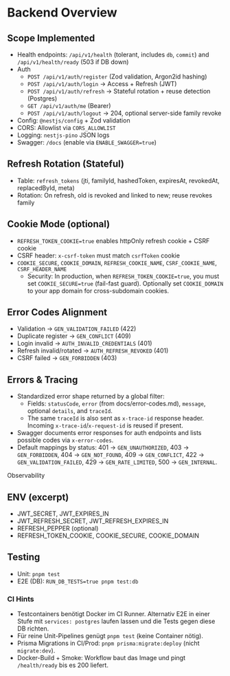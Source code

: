 # Backend Overview

## Scope Implemented

- Health endpoints: `/api/v1/health` (tolerant, includes `db`, `commit`) and `/api/v1/health/ready` (503 if DB down)
- Auth
  - `POST /api/v1/auth/register` (Zod validation, Argon2id hashing)
  - `POST /api/v1/auth/login` → Access + Refresh (JWT)
  - `POST /api/v1/auth/refresh` → Stateful rotation + reuse detection (Postgres)
  - `GET /api/v1/auth/me` (Bearer)
  - `POST /api/v1/auth/logout` → 204, optional server-side family revoke
- Config: `@nestjs/config` + Zod validation
- CORS: Allowlist via `CORS_ALLOWLIST`
- Logging: `nestjs-pino` JSON logs
- Swagger: `/docs` (enable via `ENABLE_SWAGGER=true`)

## Refresh Rotation (Stateful)

- Table: `refresh_tokens` (jti, familyId, hashedToken, expiresAt, revokedAt, replacedById, meta)
- Rotation: On refresh, old is revoked and linked to new; reuse revokes family

## Cookie Mode (optional)

- `REFRESH_TOKEN_COOKIE=true` enables httpOnly refresh cookie + CSRF cookie
- CSRF header: `x-csrf-token` must match `csrfToken` cookie
- `COOKIE_SECURE`, `COOKIE_DOMAIN`, `REFRESH_COOKIE_NAME`, `CSRF_COOKIE_NAME`, `CSRF_HEADER_NAME`
  - Security: In production, when `REFRESH_TOKEN_COOKIE=true`, you must set `COOKIE_SECURE=true` (fail-fast guard). Optionally set `COOKIE_DOMAIN` to your app domain for cross-subdomain cookies.

## Error Codes Alignment

- Validation → `GEN_VALIDATION_FAILED` (422)
- Duplicate register → `GEN_CONFLICT` (409)
- Login invalid → `AUTH_INVALID_CREDENTIALS` (401)
- Refresh invalid/rotated → `AUTH_REFRESH_REVOKED` (401)
- CSRF failed → `GEN_FORBIDDEN` (403)

## Errors & Tracing

- Standardized error shape returned by a global filter:
  - Fields: `statusCode`, `error` (from docs/error-codes.md), `message`, optional `details`, and `traceId`.
  - The same `traceId` is also sent as `x-trace-id` response header. Incoming `x-trace-id`/`x-request-id` is reused if present.
- Swagger documents error responses for auth endpoints and lists possible codes via `x-error-codes`.
- Default mappings by status: 401 → `GEN_UNAUTHORIZED`, 403 → `GEN_FORBIDDEN`, 404 → `GEN_NOT_FOUND`, 409 → `GEN_CONFLICT`, 422 → `GEN_VALIDATION_FAILED`, 429 → `GEN_RATE_LIMITED`, 500 → `GEN_INTERNAL`.

Observability

## ENV (excerpt)

- JWT_SECRET, JWT_EXPIRES_IN
- JWT_REFRESH_SECRET, JWT_REFRESH_EXPIRES_IN
- REFRESH_PEPPER (optional)
- REFRESH_TOKEN_COOKIE, COOKIE_SECURE, COOKIE_DOMAIN

## Testing

- Unit: `pnpm test`
- E2E (DB): `RUN_DB_TESTS=true pnpm test:db`

### CI Hints

- Testcontainers benötigt Docker im CI Runner. Alternativ E2E in einer Stufe mit `services: postgres` laufen lassen und die Tests gegen diese DB richten.
- Für reine Unit-Pipelines genügt `pnpm test` (keine Container nötig).
- Prisma Migrations in CI/Prod: `pnpm prisma:migrate:deploy` (nicht `migrate:dev`).
- Docker-Build + Smoke: Workflow baut das Image und pingt `/health/ready` bis es 200 liefert.

